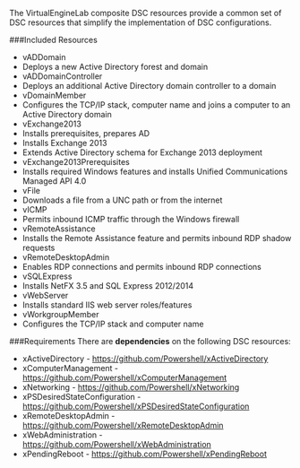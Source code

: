 The VirtualEngineLab composite DSC resources provide a common set of DSC resources that simplify the
implementation of DSC configurations.

###Included Resources
* vADDomain
 * Deploys a new Active Directory forest and domain
* vADDomainController
 * Deploys an additional Active Directory domain controller to a domain
* vDomainMember
 * Configures the TCP/IP stack, computer name and joins a computer to an Active Directory domain
* vExchange2013
 * Installs prerequisites, prepares AD
 * Installs Exchange 2013
 * Extends Active Directory schema for Exchange 2013 deployment
* vExchange2013Prerequisites
 * Installs required Windows features and installs Unified Communications Managed API 4.0
* vFile
 * Downloads a file from a UNC path or from the internet
* vICMP
 * Permits inbound ICMP traffic through the Windows firewall
* vRemoteAssistance
 * Installs the Remote Assistance feature and permits inbound RDP shadow requests
* vRemoteDesktopAdmin
 * Enables RDP connections and permits inbound RDP connections
* vSQLExpress
 * Installs NetFX 3.5 and SQL Express 2012/2014
* vWebServer
 * Installs standard IIS web server roles/features
* vWorkgroupMember
 * Configures the TCP/IP stack and computer name

###Requirements
There are __dependencies__ on the following DSC resources:

* xActiveDirectory - https://github.com/Powershell/xActiveDirectory
* xComputerManagement - https://github.com/Powershell/xComputerManagement
* xNetworking - https://github.com/Powershell/xNetworking
* xPSDesiredStateConfiguration - https://github.com/Powershell/xPSDesiredStateConfiguration
* xRemoteDesktopAdmin - https://github.com/Powershell/xRemoteDesktopAdmin
* xWebAdministration - https://github.com/Powershell/xWebAdministration
* xPendingReboot - https://github.com/Powershell/xPendingReboot
